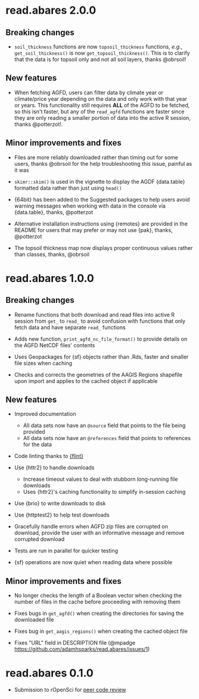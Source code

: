 # read.abares 2.0.0

## Breaking changes

- `soil_thickness` functions are now `topsoil_thickness` functions, _e.g._, `get_soil_thickness()` is now `get_topsoil_thickness()`.
  This is to clarify that the data is for topsoil only and not all soil layers, thanks @obrsoil!

## New features

- When fetching AGFD, users can filter data by climate year or climate/price year depending on the data and only work with that year or years.
  This functionality still requires **ALL** of the AGFD to be fetched, so this isn't faster, but any of the `read_agfd` functions are faster since they are only reading a smaller portion of data into the active R session, thanks @potterzot!.

## Minor improvements and fixes

- Files are more reliably downloaded rather than timing out for some users, thanks @obrsoil for the help troubleshooting this issue, painful as it was

- `skimr::skim()` is used in the vignette to display the AGDF {data.table} formatted data rather than just using `head()`

- {64bit} has been added to the Suggested packages to help users avoid warning messages when working with data in the console via {data.table}, thanks, @potterzot

- Alternative installation instructions using {remotes} are provided in the README for users that may prefer or may not use {pak}, thanks, @potterzot

- The topsoil thickness map now displays proper continuous values rather than classes, thanks, @obrsoil

# read.abares 1.0.0

## Breaking changes

- Rename functions that both download and read files into active R session from `get_` to `read_` to avoid confusion with functions that only fetch data and have separate `read_` functions

- Adds new function, `print_agfd_nc_file_format()` to provide details on the AGFD NetCDF files' contents

- Uses Geopackages for {sf} objects rather than .Rds, faster and smaller file sizes when caching

- Checks and corrects the geometries of the AAGIS Regions shapefile upon import and applies to the cached object if applicable

## New features

- Improved documentation

  - All data sets now have an `@source` field that points to the file being provided
  - All data sets now have an `@references` field that points to references for the data

- Code linting thanks to [{flint}](https://flint.etiennebacher.com)

- Use {httr2} to handle downloads

  - Increase timeout values to deal with stubborn long-running file downloads
  - Uses {httr2}'s caching functionality to simplify in-session caching

- Use {brio} to write downloads to disk

- Use {httptest2} to help test downloads

- Gracefully handle errors when AGFD zip files are corrupted on download, provide the user with an informative message and remove corrupted download

- Tests are run in parallel for quicker testing

- {sf} operations are now quiet when reading data where possible

## Minor improvements and fixes

- No longer checks the length of a Boolean vector when checking the number of files in the cache before proceeding with removing them

- Fixes bugs in `get_agfd()` when creating the directories for saving the downloaded file

- Fixes bug in `get_aagis_regions()` when creating the cached object file

- Fixes "URL" field in DESCRIPTION file (@mpadge <https://github.com/adamhsparks/read.abares/issues/1>)

# read.abares 0.1.0

- Submission to rOpenSci for [peer code review](https://github.com/ropensci/software-review/issues)
